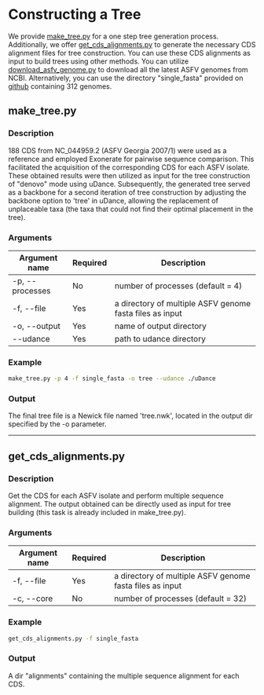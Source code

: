 # Constructing a Tree
We provide [make_tree.py](#make_treepy) for a one step tree generation process. Additionally, we offer [get_cds_alignments.py](#get_cds_alignmentspy) to generate the necessary CDS alignment files for tree construction. You can use these CDS alignments as input to build trees using other methods. You can utilize [download_asfv_genome.py](../assembly/#download_asfv_genomepy) to download all the latest ASFV genomes from NCBI. Alternatively, you can use the directory "single_fasta" provided on [github](https://github.com/nimua/single_fasta.git) containing 312 genomes.
## make_tree.py
### Description
188 CDS from NC_044959.2 (ASFV Georgia 2007/1) were used as a reference and employed Exonerate for pairwise sequence comparison. This facilitated the acquisition of the corresponding CDS for each ASFV isolate. These obtained results were then utilized as input for the tree construction of "denovo" mode using uDance. Subsequently, the generated tree served as a backbone for a second iteration of tree construction by adjusting the backbone option to 'tree' in uDance, allowing the replacement of unplaceable taxa (the taxa that could not find their optimal placement in the tree).
### Arguments
| Argument name	  | Required | Description |
| --------------  | ----- | -------- |
| -p, --processes |  No  | number of processes (default = 4)   |
| -f,	--file   |  Yes  | a directory of multiple ASFV genome fasta files as input |
| -o, --output   |  Yes  | name of output directory  |
| --udance     |  Yes  | path to udance directory  |

### Example
```bash
make_tree.py -p 4 -f single_fasta -o tree --udance ./uDance
```
### Output
The final tree file is a Newick file named 'tree.nwk', located in the output dir specified by the -o parameter.

------------------------------------
## get_cds_alignments.py
### Description
Get the CDS for each ASFV isolate and perform multiple sequence alignment. The output obtained can be directly used as input for tree building (this task is already included in make_tree.py).
### Arguments
| Argument name	  | Required | Description |
| --------------  | ----- | -------- |
| -f,	--file   |  Yes  | a directory of multiple ASFV genome fasta files as input |
| -c, --core |  No  | number of processes (default = 32)   |

### Example
```bash
get_cds_alignments.py -f single_fasta
```
### Output
A dir "alignments" containing the multiple sequence alignment for each CDS.


